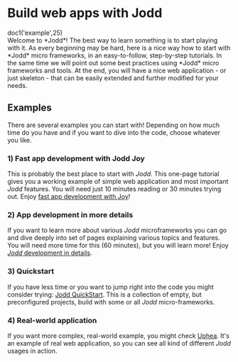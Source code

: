 # Build web apps with Jodd

<div class="doc1"><js>doc1('example',25)</js></div>
Welcome to *Jodd*! The best way to learn something is to start playing with it.
As every beginning may be hard, here is a nice way how to start with
*Jodd* micro frameworks, in an easy-to-follow, step-by-step tutorials. In the
same time we will point out some best practices using *Jodd* micro frameworks
and tools. At the end, you will have a nice web application - or just
skeleton - that can be easily extended and further modified for your needs.

## Examples

There are several examples you can start with! Depending on how much time
do you have and if you want to dive into the code, choose
whatever you like.

### 1) Fast app development with Jodd Joy

This is probably the best place to start with *Jodd*.
This one-page tutorial gives you a working example of
simple web application and most important *Jodd* features.
You will need just 10 minutes reading or 30 minutes trying out.
Enjoy [fast app development with Joy](fast-jodd-dev-with-joy.html)!

### 2) App development in more details

If you want to learn more about various *Jodd* microframeworks
you can go and dive deeply into set of pages explaining
various topics and features. You will need more time for this (60 minutes),
but you will learn more! Enjoy
[*Jodd* development in details](jodd-dev-details.html).

### 3) Quickstart

If you have less time or you want to jump right into the code you might
consider trying: [Jodd QuickStart](http://jodd.org/doc/quickstart/index.html).
This is a collection of empty, but preconfigured projects, build with
some or all *Jodd* micro-frameworks. 

### 4) Real-world application

If you want more complex, real-world example, you might
check [Uphea](/uphea/index.html). It's an example of real web application,
so you can see all kind of different *Jodd* usages in action.
